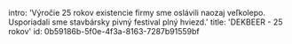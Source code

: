 intro: 'Výročie 25 rokov existencie firmy sme oslávili naozaj veľkolepo. Usporiadali sme stavbársky pivný festival plný hviezd.'
title: 'DEKBEER - 25 rokov'
id: 0b59186b-5f0e-4f3a-8163-7287b91559bf
